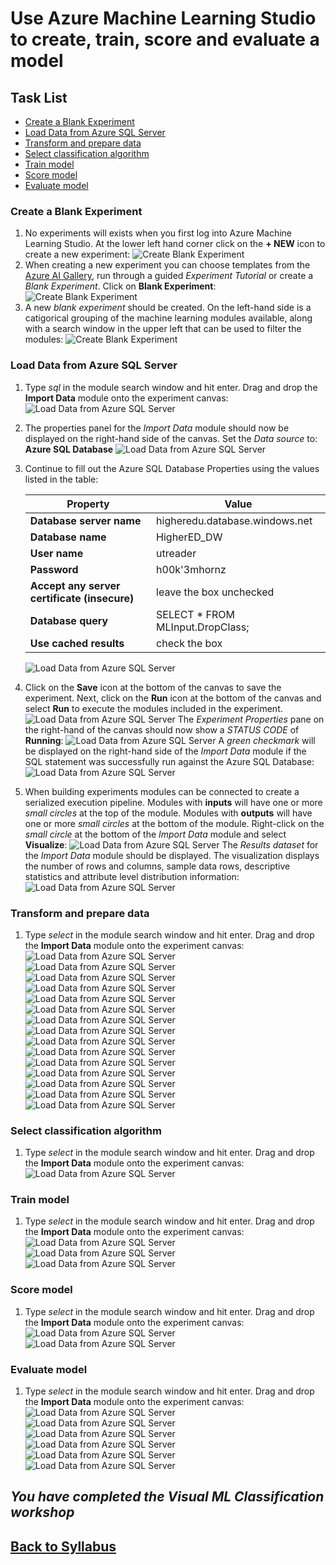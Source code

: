 
# Use Azure Machine Learning Studio to create, train, score and evaluate a model

## Task List

- [Create a Blank Experiment](#Create-a-Blank-Experiment)
- [Load Data from Azure SQL Server](#Load-Data-from-Azure-SQL-Server)
- [Transform and prepare data](#Transform-and-prepare-data)
- [Select classification algorithm](#Select-classification-algorithm)
- [Train model](#Train-model)
- [Score model](#Score-model)
- [Evaluate model](#Evaluate-model)

### Create a Blank Experiment

1. No experiments will exists when you first log into Azure Machine Learning Studio.  At the lower left hand corner click on the **+ NEW** icon to create a new experiment:
![Create Blank Experiment](media/image004.png)
1. When creating a new experiment you can choose templates from the [Azure AI Gallery](https://gallery.azure.ai/), run through a guided *Experiment Tutorial* or create a *Blank Experiment*.  Click on **Blank Experiment**:
![Create Blank Experiment](media/image005.png)
1. A new *blank experiment* should be created.  On the left-hand side is a catigorical grouping of the machine learning modules available, along with a search window in the upper left that can be used to filter the modules:
![Create Blank Experiment](media/image006.png)

### Load Data from Azure SQL Server

1. Type *sql* in the module search window and hit enter.  Drag and drop the **Import Data** module onto the experiment canvas:
![Load Data from Azure SQL Server](media/image007.png)
1. The properties panel for the *Import Data* module should now be displayed on the right-hand side of the canvas.  Set the *Data source* to: **Azure SQL Database**
![Load Data from Azure SQL Server](media/image008.png)
1. Continue to fill out the Azure SQL Database Properties using the values listed in the table:

    | Property | Value  |
    |------|------|
    |**Database server name**  | higheredu.database.windows.net|
    |**Database name**  | HigherED_DW|
    |**User name**  | utreader|
    |**Password**  | h00k'3mhornz|
    |**Accept any server certificate (insecure)**  | leave the box unchecked|
    |**Database query**  | SELECT * FROM MLInput.DropClass;|
    |**Use cached results**  | check the box|

    ![Load Data from Azure SQL Server](media/image009.png)

1. Click on the **Save** icon at the bottom of the canvas to save the experiment.  Next, click on the **Run** icon at the bottom of the canvas and select **Run** to execute the modules included in the experiment.  
![Load Data from Azure SQL Server](media/image010.png)
The *Experiment Properties* pane on the right-hand of the canvas should now show a *STATUS CODE* of **Running**:
![Load Data from Azure SQL Server](media/image011.png)
A *green checkmark* will be displayed on the right-hand side of the *Import Data* module if the SQL statement was successfully run against the Azure SQL Database:
![Load Data from Azure SQL Server](media/image012.png)
1. When building experiments modules can be connected to create a serialized execution pipeline.  Modules with **inputs** will have one or more *small circles* at the top of the module.  Modules with **outputs** will have one or more *small circles* at the bottom of the module.  Right-click on the *small circle* at the bottom of the *Import Data* module and select **Visualize**:
![Load Data from Azure SQL Server](media/image013.png)
The *Results dataset* for the *Import Data* module should be displayed.  The visualization displays the number of rows and columns, sample data rows, descriptive statistics and attribute level distribution information:
![Load Data from Azure SQL Server](media/image014.png)

### Transform and prepare data

1. Type *select* in the module search window and hit enter.  Drag and drop the **Import Data** module onto the experiment canvas:
![Load Data from Azure SQL Server](media/image015.png)
![Load Data from Azure SQL Server](media/image016.png)
![Load Data from Azure SQL Server](media/image017.png)
![Load Data from Azure SQL Server](media/image018.png)
![Load Data from Azure SQL Server](media/image019.png)
![Load Data from Azure SQL Server](media/image020.png)
![Load Data from Azure SQL Server](media/image021.png)
![Load Data from Azure SQL Server](media/image022.png)
![Load Data from Azure SQL Server](media/image023.png)
![Load Data from Azure SQL Server](media/image024.png)
![Load Data from Azure SQL Server](media/image025.png)
![Load Data from Azure SQL Server](media/image026.png)
![Load Data from Azure SQL Server](media/image027.png)
![Load Data from Azure SQL Server](media/image028.png)
![Load Data from Azure SQL Server](media/image029.png)

### Select classification algorithm

1. Type *select* in the module search window and hit enter.  Drag and drop the **Import Data** module onto the experiment canvas:
![Load Data from Azure SQL Server](media/image030.png)

### Train model

1. Type *select* in the module search window and hit enter.  Drag and drop the **Import Data** module onto the experiment canvas:
![Load Data from Azure SQL Server](media/image031.png)
![Load Data from Azure SQL Server](media/image032.png)
![Load Data from Azure SQL Server](media/image033.png)

### Score model

1. Type *select* in the module search window and hit enter.  Drag and drop the **Import Data** module onto the experiment canvas:
![Load Data from Azure SQL Server](media/image034.png)
![Load Data from Azure SQL Server](media/image035.png)

### Evaluate model

1. Type *select* in the module search window and hit enter.  Drag and drop the **Import Data** module onto the experiment canvas:
![Load Data from Azure SQL Server](media/image036.png)
![Load Data from Azure SQL Server](media/image037.png)
![Load Data from Azure SQL Server](media/image038.png)
![Load Data from Azure SQL Server](media/image039.png)
![Load Data from Azure SQL Server](media/image040.png)
![Load Data from Azure SQL Server](media/image041.png)

## *You have completed the Visual ML Classification workshop*

## [Back to Syllabus](readme.md)
